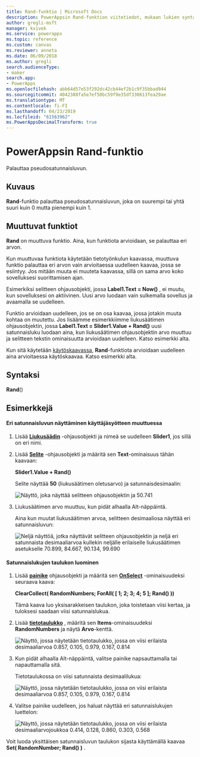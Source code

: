 ```yaml
---
title: Rand-funktio | Microsoft Docs
description: PowerAppsin Rand-funktion viitetiedot, mukaan lukien syntaksi
author: gregli-msft
manager: kvivek
ms.service: powerapps
ms.topic: reference
ms.custom: canvas
ms.reviewer: anneta
ms.date: 06/09/2018
ms.author: gregli
search.audienceType:
- maker
search.app:
- PowerApps
ms.openlocfilehash: abb64d57e53f292dc42cb44ef2b1c9f35bbad944
ms.sourcegitcommit: 4042388fa5e7ef50bc59f9e35df330613fea29ae
ms.translationtype: MT
ms.contentlocale: fi-FI
ms.lasthandoff: 04/23/2019
ms.locfileid: "61563962"
ms.PowerAppsDecimalTransform: true
---
```

# <a name="rand-function-in-powerapps"></a>PowerAppsin Rand-funktio
Palauttaa pseudosatunnaisluvun.

## <a name="description"></a>Kuvaus
**Rand**-funktio palauttaa pseudosatunnaisluvun, joka on suurempi tai yhtä suuri kuin 0 mutta pienempi kuin 1.

## <a name="volatile-functions"></a>Muuttuvat funktiot
**Rand** on muuttuva funktio.  Aina, kun funktiota arvioidaan, se palauttaa eri arvon.  

Kun muuttuvaa funktiota käytetään tietotyönkulun kaavassa, muuttuva funktio palauttaa eri arvon vain arvioitaessa uudelleen kaavaa, jossa se esiintyy.  Jos mitään muuta ei muuteta kaavassa, sillä on sama arvo koko sovelluksesi suorittamisen ajan.

Esimerkiksi selitteen ohjausobjekti, jossa **Label1.Text = Now()** , ei muutu, kun sovelluksesi on aktiivinen.  Uusi arvo luodaan vain sulkemalla sovellus ja avaamalla se uudelleen.

Funktio arvioidaan uudelleen, jos se on osa kaavaa, jossa jotakin muuta kohtaa on muutettu.  Jos lisäämme esimerkkiimme liukusäätimen ohjausobjektin, jossa **Label1.Text = Slider1.Value + Rand()** uusi satunnaisluku luodaan aina, kun liukusäätimen ohjausobjektin arvo muuttuu ja selitteen tekstin ominaisuutta arvioidaan uudelleen.  Katso esimerkki alta.

Kun sitä käytetään [käytöskaavassa](../working-with-formulas-in-depth.md), **Rand**-funktiota arvioidaan uudelleen aina arvioitaessa käytöskaavaa.  Katso esimerkki alta.

## <a name="syntax"></a>Syntaksi
**Rand**()

## <a name="examples"></a>Esimerkkejä

#### <a name="display-a-different-random-number-as-user-input-changes"></a>Eri satunnaisluvun näyttäminen käyttäjäsyötteen muuttuessa
1. Lisää **[Liukusäädin](../controls/control-slider.md)** -ohjausobjekti ja nimeä se uudelleen **Slider1**, jos sillä on eri nimi.

1. Lisää **[Selite](../controls/control-text-box.md)** -ohjausobjekti ja määritä sen **Text**-ominaisuus tähän kaavaan:

    **Slider1.Value + Rand()**

    Selite näyttää **50** (liukusäätimen oletusarvo) ja satunnaisdesimaalin:

    ![Näyttö, joka näyttää selitteen ohjausobjektin ja 50.741](media/function-rand/rand-slider-1.png)

1. Liukusäätimen arvo muuttuu, kun pidät alhaalla Alt-näppäintä.

    Aina kun muutat liukusäätimen arvoa, selitteen desimaaliosa näyttää eri satunnaisluvun:

    ![Neljä näyttöä, jotka näyttävät selitteen ohjausobjektin ja neljä eri satunnaista desimaaliarvoa kullekin neljälle erilaiselle liukusäätimen asetukselle 70.899, 84.667, 90.134, 99.690](media/function-rand/rand-slider-results.png)

#### <a name="create-a-table-of-random-numbers"></a>Satunnaislukujen taulukon luominen
1. Lisää **[painike](../controls/control-button.md)** ohjausobjekti ja määritä sen **[OnSelect](../controls/properties-core.md)** -ominaisuudeksi seuraava kaava:

    **ClearCollect( RandomNumbers; ForAll( [ 1; 2; 3; 4; 5 ]; Rand() ))**

    Tämä kaava luo yksisarakkeisen taulukon, joka toistetaan viisi kertaa, ja tuloksesi saadaan viisi satunnaislukua.

1. Lisää **[tietotaulukko](../controls/control-data-table.md)** , määritä sen **Items**-ominaisuudeksi **RandomNumbers** ja näytä **Arvo**-kenttä.

    ![Näyttö, jossa näytetään tietotaulukko, jossa on viisi erilaista desimaaliarvoa 0.857, 0.105, 0.979, 0.167, 0.814](media/function-rand/set-show-data.png)

1. Kun pidät alhaalla Alt-näppäintä, valitse painike napsauttamalla tai napauttamalla sitä.

    Tietotaulukossa on viisi satunnaista desimaalilukua:

    ![Näyttö, jossa näytetään tietotaulukko, jossa on viisi erilaista desimaaliarvoa 0.857, 0.105, 0.979, 0.167, 0.814](media/function-rand/rand-collection-1.png)

1. Valitse painike uudelleen, jos haluat näyttää eri satunnaislukujen luettelon:

    ![Näyttö, jossa näytetään tietotaulukko, jossa on viisi erilaista desimaaliarvojoukkoa 0.414, 0.128, 0.860, 0.303, 0.568](media/function-rand/rand-collection-2.png)

Voit luoda yksittäisen satunnaisluvun taulukon sijasta käyttämällä kaavaa **Set( RandomNumber; Rand() )** .
